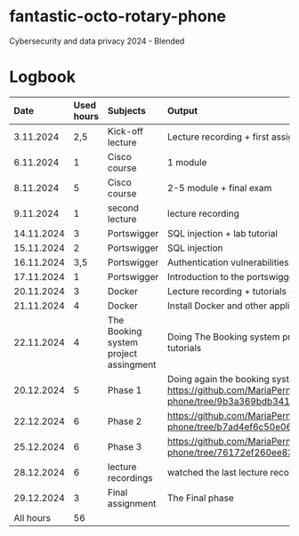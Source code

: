 # fantastic-octo-rotary-phone
Cybersecurity and data privacy 2024 - Blended

# Logbook

| Date   | Used hours | Subjects   | Output |
| :---         |     :---      |     :---      |   :---    |
| 3.11.2024 | 2,5  | Kick-off lecture  | Lecture recording + first assignment |
| 6.11.2024 | 1  | Cisco course  | 1 module |
| 8.11.2024 | 5  | Cisco course  | 2-5 module + final exam |
| 9.11.2024 | 1  | second lecture  | lecture recording |
| 14.11.2024 | 3  | Portswigger  | SQL injection + lab tutorial |
| 15.11.2024 | 2  | Portswigger  | SQL injection |
| 16.11.2024 | 3,5 | Portswigger  | Authentication vulnerabilities + Access control + Workshop recording |
| 17.11.2024 | 1  | Portswigger  | Introduction to the portswigger environment assingment |
| 20.11.2024 | 3  | Docker  | Lecture recording + tutorials + trying to install Docker |
| 21.11.2024 | 4  | Docker  | Install Docker and other applications + doing The Booking system project assingment |
| 22.11.2024 | 4  | The Booking system project assingment  | Doing The Booking system project assingment + watch again lecture recording and tutorials |
| 20.12.2024 | 5  | Phase 1  | Doing again the booking system project assigment + all tutorial videos https://github.com/MariaPernu/fantastic-octo-rotary-phone/tree/9b3a369bdb341f2e28bd64b033c841b6e81db63f/Phase%201%20tests |
| 22.12.2024 | 6  | Phase 2  | https://github.com/MariaPernu/fantastic-octo-rotary-phone/tree/b7ad4ef6c50e061359aeadbb8cd1247df729f50e/Phase%202%20tests |
| 25.12.2024 | 6  | Phase 3  | https://github.com/MariaPernu/fantastic-octo-rotary-phone/tree/76172ef260ee8374a8131fba7d19dfdd2616654a/Phase%203%20tests |
| 28.12.2024 | 6 | lecture recordings | watched the last lecture recordings |
| 29.12.2024 | 3 | Final assignment  | The Final phase |
| All hours | 56 | 

